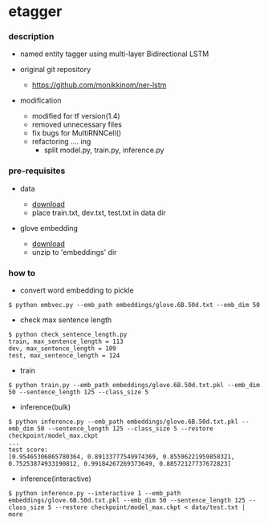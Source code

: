 etagger
====

### description

- named entity tagger using multi-layer Bidirectional LSTM

- original git repository
  - https://github.com/monikkinom/ner-lstm

- modification
  - modified for tf version(1.4)
  - removed unnecessary files
  - fix bugs for MultiRNNCell()
  - refactoring .... ing
    - split model.py, train.py, inference.py

### pre-requisites

- data
  - [download](https://github.com/mxhofer/Named-Entity-Recognition-BidirectionalLSTM-CNN-CoNLL/tree/master/data) 
  - place train.txt, dev.txt, test.txt in data dir

- glove embedding
  - [download](http://nlp.stanford.edu/data/glove.6B.zip)
  - unzip to 'embeddings' dir

### how to 

- convert word embedding to pickle
```
$ python embvec.py --emb_path embeddings/glove.6B.50d.txt --emb_dim 50
```

- check max sentence length
```
$ python check_sentence_length.py
train, max_sentence_length = 113
dev, max_sentence_length = 109
test, max_sentence_length = 124
```

- train
```
$ python train.py --emb_path embeddings/glove.6B.50d.txt.pkl --emb_dim 50 --sentence_length 125 --class_size 5 
```

- inference(bulk)
```
$ python inference.py --emb_path embeddings/glove.6B.50d.txt.pkl --emb_dim 50 --sentence_length 125 --class_size 5 --restore checkpoint/model_max.ckpt
...
test score:
[0.95465306865780364, 0.89133777549974369, 0.85596221959858321, 0.75253874933190812, 0.99184267269373649, 0.88572127737672823]
```

- inference(interactive)
```
$ python inference.py --interactive 1 --emb_path embeddings/glove.6B.50d.txt.pkl --emb_dim 50 --sentence_length 125 --class_size 5 --restore checkpoint/model_max.ckpt < data/test.txt | more
```
